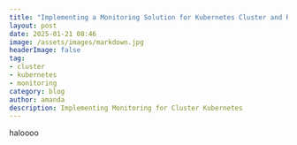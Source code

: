 ```yaml
---
title: "Implementing a Monitoring Solution for Kubernetes Cluster and Resource Usage"
layout: post
date: 2025-01-21 08:46
image: /assets/images/markdown.jpg
headerImage: false
tag:
- cluster
- kubernetes
- monitoring
category: blog
author: amanda
description: Implementing Monitoring for Cluster Kubernetes
---
```


haloooo